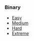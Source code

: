 ### Binary
* [Easy](https://github.com/Samwise74/Writeups/tree/master/2020-SANSJROTCctf-misc/binary/easy)
* [Medium](https://github.com/Samwise74/Writeups/tree/master/2020-SANSJROTCctf-misc/binary/medium)
* [Hard](https://github.com/Samwise74/Writeups/tree/master/2020-SANSJROTCctf-misc/binary/hard)
* [Extreme](https://github.com/Samwise74/Writeups/tree/master/2020-SANSJROTCctf-misc/binary/extreme) 
